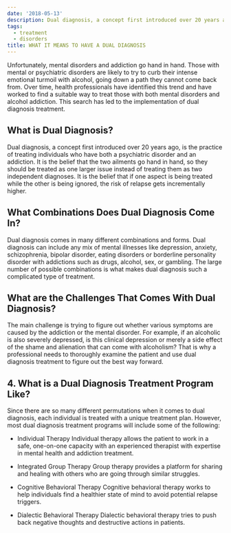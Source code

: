 ```yaml
---
date: '2018-05-13'
description: Dual diagnosis, a concept first introduced over 20 years ago, is the practice of treating individuals who have both a psychiatric disorder and an addiction.
tags:
  - treatment
  - disorders
title: WHAT IT MEANS TO HAVE A DUAL DIAGNOSIS
---
```


Unfortunately, mental disorders and addiction go hand in hand. Those with mental or psychiatric disorders are likely to try to curb their intense emotional turmoil with alcohol, going down a path they cannot come back from. Over time, health professionals have identified this trend and have worked to find a suitable way to treat those with both mental disorders and alcohol addiction. This search has led to the implementation of dual diagnosis treatment.

## What is Dual Diagnosis?

Dual diagnosis, a concept first introduced over 20 years ago, is the practice of treating individuals who have both a psychiatric disorder and an addiction. It is the belief that the two ailments go hand in hand, so they should be treated as one larger issue instead of treating them as two independent diagnoses. It is the belief that if one aspect is being treated while the other is being ignored, the risk of relapse gets incrementally higher.

## What Combinations Does Dual Diagnosis Come In?

Dual diagnosis comes in many different combinations and forms. Dual diagnosis can include any mix of mental illnesses like depression, anxiety, schizophrenia, bipolar disorder, eating disorders or borderline personality disorder with addictions such as drugs, alcohol, sex, or gambling. The large number of possible combinations is what makes dual diagnosis such a complicated type of treatment.

## What are the Challenges That Comes With Dual Diagnosis?

The main challenge is trying to figure out whether various symptoms are caused by the addiction or the mental disorder. For example, if an alcoholic is also severely depressed, is this clinical depression or merely a side effect of the shame and alienation that can come with alcoholism? That is why a professional needs to thoroughly examine the patient and use dual diagnosis treatment to figure out the best way forward.

## 4. What is a Dual Diagnosis Treatment Program Like?

Since there are so many different permutations when it comes to dual diagnosis, each individual is treated with a unique treatment plan. However, most dual diagnosis treatment programs will include some of the following:

- Individual Therapy
  Individual therapy allows the patient to work in a safe, one-on-one capacity with an experienced therapist with expertise in mental health and addiction treatment.

- Integrated Group Therapy
  Group therapy provides a platform for sharing and healing with others who are going through similar struggles.

- Cognitive Behavioral Therapy
  Cognitive behavioral therapy works to help individuals find a healthier state of mind to avoid potential relapse triggers.

- Dialectic Behavioral Therapy
  Dialectic behavioral therapy tries to push back negative thoughts and destructive actions in patients.
